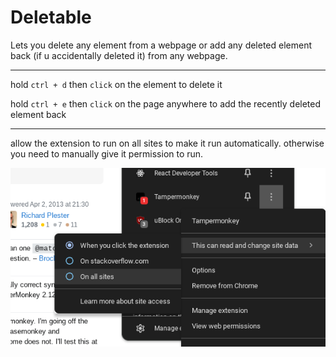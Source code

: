# Deletable

Lets you delete any element from a webpage or add any deleted element back (if u accidentally deleted it) from any webpage.

---

hold ` ctrl + d ` then ` click ` on the element to delete it

hold ` ctrl + e ` then ` click ` on the page anywhere to add the recently deleted element back

---

allow the extension to run on all sites to make it run automatically. otherwise you need to manually give it permission to run.

![make_script_run_automatically](./make_script_run_automatically.png) 
